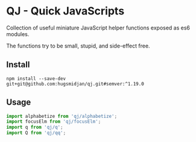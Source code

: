 # QJ - Quick JavaScripts

Collection of useful miniature JavaScript helper functions exposed as es6 modules.

The functions try to be small, stupid, and side-effect free.


## Install

    npm install --save-dev git+git@github.com:hugsmidjan/qj.git#semver:^1.19.0

## Usage

```js
import alphabetize from 'qj/alphabetize';
import focusElm from 'qj/focusElm';
import q from 'qj/q';
import Q from 'qj/qq';
```

